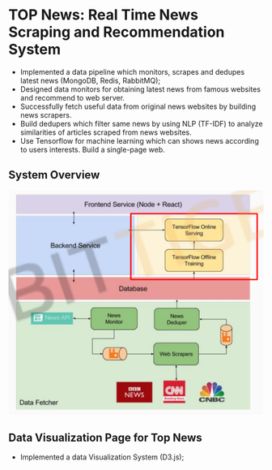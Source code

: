 # TOP News: Real Time News Scraping and Recommendation System

* Implemented a data pipeline which monitors, scrapes and dedupes latest news (MongoDB, Redis, RabbitMQ);
* Designed data monitors for obtaining latest news from famous websites and recommend to web server.
* Successfully fetch useful data from original news websites by building news scrapers.
* Build dedupers which filter same news by using NLP (TF-IDF) to analyze similarities of articles scraped from news websites.
* Use Tensorflow for machine learning which can shows news according to users interests.
Build a single-page web.

## System Overview
![](https://github.com/horis233/News-Recommend-Project/blob/master/images_for_readme/1.png)

## Data Visualization Page for Top News
* Implemented a data Visualization System (D3.js);
